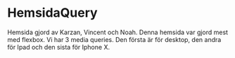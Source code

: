 # HemsidaQuery
Hemsida gjord av Karzan, Vincent och Noah. Denna hemsida var gjord mest med flexbox. Vi har 3 media queries. Den första är för desktop, den andra för Ipad och den sista för Iphone X. 
